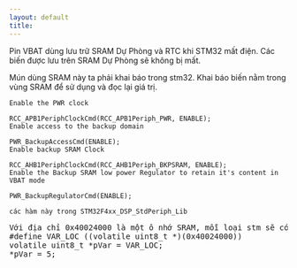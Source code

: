 ```yaml
---
layout: default
title: 
---
```


Pin VBAT dùng lưu trữ SRAM Dự Phòng và RTC khi STM32 mất điện.
Các biến được lưu trên SRAM Dự Phòng sẽ không bị mất.


Mún dùng SRAM này ta phải khai báo trong stm32.
Khai báo biến nằm trong vùng SRAM để sử dụng và đọc lại giá trị.
```
Enable the PWR clock

RCC_APB1PeriphClockCmd(RCC_APB1Periph_PWR, ENABLE);
Enable access to the backup domain

PWR_BackupAccessCmd(ENABLE);
Enable backup SRAM Clock

RCC_AHB1PeriphClockCmd(RCC_AHB1Periph_BKPSRAM, ENABLE);
Enable the Backup SRAM low power Regulator to retain it's content in VBAT mode

PWR_BackupRegulatorCmd(ENABLE);

các hàm này trong STM32F4xx_DSP_StdPeriph_Lib
```



<pre class='brush: cpp'>
Với địa chỉ 0x40024000 là một ô nhớ SRAM, mỗi loại stm sẽ có vùng nhớ khác nhau.
#define VAR_LOC ((volatile uint8_t *)(0x40024000))
volatile uint8_t *pVar = VAR_LOC;
*pVar = 5;
</pre>